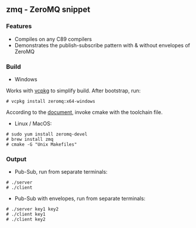 ## zmq - ZeroMQ snippet

### Features
- Compiles on any C89 compilers
- Demonstrates the publish-subscribe pattern with & without envelopes of ZeroMQ

### Build

- Windows

Works with [vcpkg](https://github.com/microsoft/vcpkg) to simplify build. After bootstrap, run:
```
# vcpkg install zeromq:x64-windows
```
According to the [document](https://github.com/microsoft/vcpkg/blob/master/docs/users/buildsystems/integration.md), invoke cmake with the toolchain file.

- Linux / MacOS: 
```
# sudo yum install zeromq-devel
# brew install zmq
# cmake -G "Unix Makefiles"
```

### Output

- Pub-Sub, run from separate terminals:
```
# ./server
# ./client
```

- Pub-Sub with envelopes, run from separate terminals:
```
# ./server key1 key2
# ./client key1
# ./client key2
```

